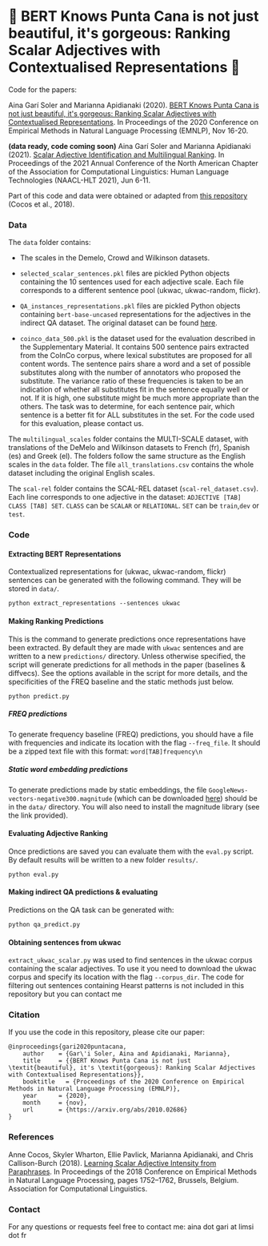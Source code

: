 # 🌴 BERT Knows Punta Cana is not just beautiful, it's gorgeous: Ranking Scalar Adjectives with Contextualised Representations 🌴

Code for the papers:

Aina Garí Soler and Marianna Apidianaki (2020). [BERT Knows Punta Cana is not just beautiful, it's gorgeous: Ranking Scalar Adjectives with Contextualised Representations](https://www.aclweb.org/anthology/2020.emnlp-main.598.pdf). In Proceedings of the 2020 Conference on Empirical Methods in Natural Language Processing (EMNLP), Nov 16-20.

**(data ready, code coming soon)** Aina Garí Soler and Marianna Apidianaki (2021). [Scalar Adjective Identification and Multilingual Ranking](https://arxiv.org/abs/2105.01180). In Proceedings of the 2021 Annual Conference of the North American Chapter of the Association for Computational Linguistics: Human Language Technologies (NAACL-HLT 2021), Jun 6-11.


Part of this code and data were obtained or adapted from [this repository](https://github.com/acocos/scalar-adj/) (Cocos et al., 2018).


### Data

The `data` folder contains:

+ The scales in the Demelo, Crowd and Wilkinson datasets.

+ `selected_scalar_sentences.pkl` files are pickled Python objects containing the 10 sentences used for each adjective scale. Each file corresponds to a different sentence pool (ukwac, ukwac-random, flickr).


+ `QA_instances_representations.pkl` files are pickled Python objects containing `bert-base-uncased` representations for the adjectives in the indirect QA dataset. The original dataset can be found [here](https://raw.githubusercontent.com/cgpotts/iqap/master/ACL2010/indirect-answers.combined.imdb-predictions.csv).


+ `coinco_data_500.pkl` is the dataset used for the evaluation described in the Supplementary Material. It contains 500 sentence pairs extracted from the CoInCo corpus, where lexical substitutes are proposed for all content words.
The sentence pairs share a word and a set of possible substitutes along with the number of annotators who proposed the substitute. The variance ratio of these frequencies is taken to be an indication of whether all substitutes fit in the sentence equally well or not. If it is high, one substitute might be much more appropriate than the others. The task was to determine, for each sentence pair, which sentence is a better fit for ALL substitutes in the set.
For the code used for this evaluation, please contact us.

The `multilingual_scales` folder contains the MULTI-SCALE dataset, with translations of the DeMelo and Wilkinson datasets to French (fr), Spanish (es) and Greek (el). The folders follow the same structure as the English scales in the `data` folder. The file `all_translations.csv` contains the whole dataset including the original English scales.

The `scal-rel` folder contains the SCAL-REL dataset (`scal-rel_dataset.csv`). Each line corresponds to one adjective in the dataset: `ADJECTIVE [TAB] CLASS [TAB] SET`. `CLASS` can be `SCALAR` or `RELATIONAL`. `SET` can be `train`,`dev` or `test`.


### Code

#### Extracting BERT Representations
Contextualized representations for (ukwac, ukwac-random, flickr) sentences can be generated with the following command. They will be stored in `data/`. 

`python extract_representations --sentences ukwac`

#### Making Ranking Predictions

This is the command to generate predictions once representations have been extracted. By default they are made with `ukwac` sentences and are written to a new `predictions/` directory. Unless otherwise specified, the script will generate predictions for all methods in the paper (baselines & diffvecs). See the options available in the script for more details, and the specificities of the FREQ baseline and the static methods just below.

`python predict.py`

##### FREQ predictions

To generate frequency baseline (FREQ) predictions, you should have a file with frequencies and indicate its location with the flag `--freq_file`. 
It should be a zipped text file with this format:
`word[TAB]frequency\n`

##### Static word embedding predictions

To generate predictions made by static embeddings, the file `GoogleNews-vectors-negative300.magnitude` (which can be downloaded [here](https://github.com/plasticityai/magnitude)) should be in the `data/` directory. You will also need to install the magnitude library (see the link provided).

#### Evaluating Adjective Ranking

Once predictions are saved you can evaluate them with the `eval.py` script. By default results will be written to a new folder `results/`.

`python eval.py`


#### Making indirect QA predictions & evaluating

Predictions on the QA task can be generated with:

`python qa_predict.py`


#### Obtaining sentences from ukwac

`extract_ukwac_scalar.py` was used to find sentences in the ukwac corpus containing the scalar adjectives. To use it you need to download the ukwac corpus and specify its location with the flag `--corpus_dir`. The code for filtering out sentences containing Hearst patterns is not included in this repository but you can contact me


### Citation

If you use the code in this repository, please cite our paper:
```
@inproceedings{gari2020puntacana,
    author    = {Gar\'i Soler, Aina and Apidianaki, Marianna},
    title     = {{BERT Knows Punta Cana is not just \textit{beautiful}, it's \textit{gorgeous}: Ranking Scalar Adjectives with Contextualised Representations}},
    booktitle   = {Proceedings of the 2020 Conference on Empirical Methods in Natural Language Processing (EMNLP)},
    year      = {2020},
    month     = {nov},
    url       = {https://arxiv.org/abs/2010.02686}
}
```


### References

Anne Cocos, Skyler Wharton, Ellie Pavlick, Marianna Apidianaki, and Chris Callison-Burch (2018). [Learning Scalar Adjective Intensity from Paraphrases](https://www.aclweb.org/anthology/D18-1202/). In Proceedings  of the 2018 Conference on Empirical Methods in Natural Language Processing, pages 1752–1762, Brussels, Belgium. Association for Computational Linguistics.

### Contact

For any questions or requests feel free to contact me: aina dot gari at limsi dot fr

